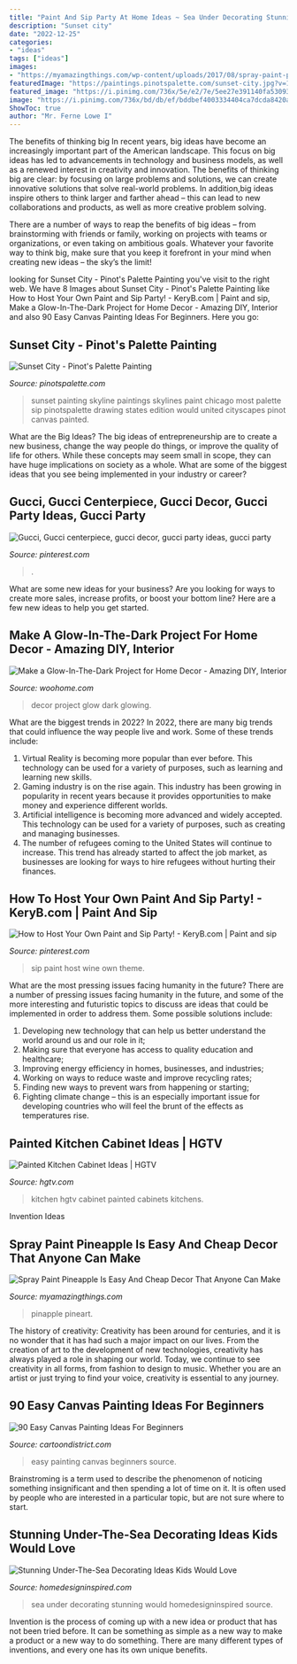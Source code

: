 ```yaml
---
title: "Paint And Sip Party At Home Ideas ~ Sea Under Decorating Stunning Would Homedesigninspired Source"
description: "Sunset city"
date: "2022-12-25"
categories:
- "ideas"
tags: ["ideas"]
images:
- "https://myamazingthings.com/wp-content/uploads/2017/08/spray-paint-pineapple-2.jpg"
featuredImage: "https://paintings.pinotspalette.com/sunset-city.jpg?v=10026637"
featured_image: "https://i.pinimg.com/736x/5e/e2/7e/5ee27e391140fa530935ccf160282eb5--paris-theme-paris-party.jpg"
image: "https://i.pinimg.com/736x/bd/db/ef/bddbef4003334404ca7dcda8420ae449.jpg"
ShowToc: true
author: "Mr. Ferne Lowe I"
---
```



The benefits of thinking big
In recent years, big ideas have become an increasingly important part of the American landscape. This focus on big ideas has led to advancements in technology and business models, as well as a renewed interest in creativity and innovation.
The benefits of thinking big are clear: by focusing on large problems and solutions, we can create innovative solutions that solve real-world problems. In addition,big ideas inspire others to think larger and farther ahead – this can lead to new collaborations and products, as well as more creative problem solving.

There are a number of ways to reap the benefits of big ideas – from brainstorming with friends or family, working on projects with teams or organizations, or even taking on ambitious goals. Whatever your favorite way to think big, make sure that you keep it forefront in your mind when creating new ideas – the sky’s the limit!

	

		
looking for Sunset City - Pinot&#039;s Palette Painting you've visit to the right web. We have 8 Images about Sunset City - Pinot&#039;s Palette Painting like How to Host Your Own Paint and Sip Party! - KeryB.com | Paint and sip, Make a Glow-In-The-Dark Project for Home Decor - Amazing DIY, Interior and also 90 Easy Canvas Painting Ideas For Beginners. Here you go:
		
    
## Sunset City - Pinot&#039;s Palette Painting

<img loading=lazy src="https://paintings.pinotspalette.com/sunset-city.jpg?v=10026637" onerror="this.onerror=null;this.src='https://tse2.mm.bing.net/th?id=OIP.6n2w45m8KzO18AObkPGY1gDYEg&amp;pid=15.1';" alt="Sunset City - Pinot&#039;s Palette Painting">

_Source: pinotspalette.com_

>sunset painting skyline paintings skylines paint chicago most palette sip pinotspalette drawing states edition would united cityscapes pinot canvas painted. 

	

What are the Big Ideas?
The big ideas of entrepreneurship are to create a new business, change the way people do things, or improve the quality of life for others. While these concepts may seem small in scope, they can have huge implications on society as a whole. What are some of the biggest ideas that you see being implemented in your industry or career?

    
## Gucci, Gucci Centerpiece, Gucci Decor, Gucci Party Ideas, Gucci Party

<img loading=lazy src="https://i.pinimg.com/736x/bd/db/ef/bddbef4003334404ca7dcda8420ae449.jpg" onerror="this.onerror=null;this.src='https://tse4.mm.bing.net/th?id=OIP.BhvzwOVhqi8PFo6TieetrgHaJ4&amp;pid=15.1';" alt="Gucci, Gucci centerpiece, gucci decor, gucci party ideas, gucci party">

_Source: pinterest.com_

>. 

	

What are some new ideas for your business?
Are you looking for ways to create more sales, increase profits, or boost your bottom line? Here are a few new ideas to help you get started.

    
## Make A Glow-In-The-Dark Project For Home Decor - Amazing DIY, Interior

<img loading=lazy src="https://www.woohome.com/wp-content/uploads/2016/10/make-a-glowing-home-decor-project-6.jpg" onerror="this.onerror=null;this.src='https://tse3.mm.bing.net/th?id=OIP.5HWhvMi2dc3W7nF5QPApUAHaRt&amp;pid=15.1';" alt="Make a Glow-In-The-Dark Project for Home Decor - Amazing DIY, Interior">

_Source: woohome.com_

>decor project glow dark glowing. 

	

What are the biggest trends in 2022?
In 2022, there are many big trends that could influence the way people live and work. Some of these trends include: 
1) Virtual Reality is becoming more popular than ever before. This technology can be used for a variety of purposes, such as learning and learning new skills. 
2) Gaming industry is on the rise again. This industry has been growing in popularity in recent years because it provides opportunities to make money and experience different worlds. 
3) Artificial intelligence is becoming more advanced and widely accepted. This technology can be used for a variety of purposes, such as creating and managing businesses. 
4) The number of refugees coming to the United States will continue to increase. This trend has already started to affect the job market, as businesses are looking for ways to hire refugees without hurting their finances.

    
## How To Host Your Own Paint And Sip Party! - KeryB.com | Paint And Sip

<img loading=lazy src="https://i.pinimg.com/736x/5e/e2/7e/5ee27e391140fa530935ccf160282eb5--paris-theme-paris-party.jpg" onerror="this.onerror=null;this.src='https://tse1.mm.bing.net/th?id=OIP.UpTa3bV65_XQP_vJ4e8NJgDYEg&amp;pid=15.1';" alt="How to Host Your Own Paint and Sip Party! - KeryB.com | Paint and sip">

_Source: pinterest.com_

>sip paint host wine own theme. 

	

What are the most pressing issues facing humanity in the future?
There are a number of pressing issues facing humanity in the future, and some of the more interesting and futuristic topics to discuss are ideas that could be implemented in order to address them. Some possible solutions include: 
1) Developing new technology that can help us better understand the world around us and our role in it; 
2) Making sure that everyone has access to quality education and healthcare; 
3) Improving energy efficiency in homes, businesses, and industries; 
4) Working on ways to reduce waste and improve recycling rates; 
5) Finding new ways to prevent wars from happening or starting; 
6) Fighting climate change – this is an especially important issue for developing countries who will feel the brunt of the effects as temperatures rise.

    
## Painted Kitchen Cabinet Ideas | HGTV

<img loading=lazy src="http://hgtvhome.sndimg.com/content/dam/images/hgtv/fullset/2010/5/12/0/RMS_Biolau-white-kitchen-cabinets_s3x4.jpg.rend.hgtvcom.616.822.jpeg" onerror="this.onerror=null;this.src='https://tse2.mm.bing.net/th?id=OIP.W_7m68NA1L1G4U890U8ZKgHaJ4&amp;pid=15.1';" alt="Painted Kitchen Cabinet Ideas | HGTV">

_Source: hgtv.com_

>kitchen hgtv cabinet painted cabinets kitchens. 

	

Invention Ideas

    
## Spray Paint Pineapple Is Easy And Cheap Decor That Anyone Can Make

<img loading=lazy src="https://myamazingthings.com/wp-content/uploads/2017/08/spray-paint-pineapple-2.jpg" onerror="this.onerror=null;this.src='https://tse4.mm.bing.net/th?id=OIP.fPxcN2HkYe-E12wb6H-KjAHaLH&amp;pid=15.1';" alt="Spray Paint Pineapple Is Easy And Cheap Decor That Anyone Can Make">

_Source: myamazingthings.com_

>pinapple pineart. 

	

The history of creativity:
Creativity has been around for centuries, and it is no wonder that it has had such a major impact on our lives. From the creation of art to the development of new technologies, creativity has always played a role in shaping our world. Today, we continue to see creativity in all forms, from fashion to design to music. Whether you are an artist or just trying to find your voice, creativity is essential to any journey.

    
## 90 Easy Canvas Painting Ideas For Beginners

<img loading=lazy src="http://www.cartoondistrict.com/wp-content/uploads/2017/06/Easy-Canvas-Painting-Ideas-For-Beginners16-1.jpg" onerror="this.onerror=null;this.src='https://tse2.mm.bing.net/th?id=OIP.x74ywo_6lFqgoTmFRqKvLQHaKQ&amp;pid=15.1';" alt="90 Easy Canvas Painting Ideas For Beginners">

_Source: cartoondistrict.com_

>easy painting canvas beginners source. 

	

Brainstroming is a term used to describe the phenomenon of noticing something insignificant and then spending a lot of time on it. It is often used by people who are interested in a particular topic, but are not sure where to start.

    
## Stunning Under-The-Sea Decorating Ideas Kids Would Love

<img loading=lazy src="http://www.homedesigninspired.com/wp-content/uploads/2017/06/under-the-sea-decorating-inspiration-6-1-2.jpg" onerror="this.onerror=null;this.src='https://tse4.mm.bing.net/th?id=OIP.5IfXx8wsFnhdZ2EQ9l_TXQHaNJ&amp;pid=15.1';" alt="Stunning Under-The-Sea Decorating Ideas Kids Would Love">

_Source: homedesigninspired.com_

>sea under decorating stunning would homedesigninspired source. 

	

Invention is the process of coming up with a new idea or product that has not been tried before. It can be something as simple as a new way to make a product or a new way to do something. There are many different types of inventions, and every one has its own unique benefits.

